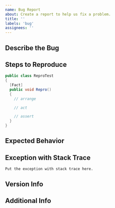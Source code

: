 ```yaml
---
name: Bug Report
about: Create a report to help us fix a problem.
title: ''
labels: 'bug'
assignees: ''
---
```


## Describe the Bug

<!-- A clear and concise description of what the bug is. -->

## Steps to Reproduce

<!-- Tell us how to reproduce the issue. Ideally provide a failing unit test. -->

```c#
public class ReproTest
{
  [Fact]
  public void Repro()
  {
    // arrange

    // act

    // assert
  }
}
```

## Expected Behavior

<!-- Describe what you expected to happen. -->

## Exception with Stack Trace

<!-- If you see an exception, put the WHOLE THING here. -->

```text
Put the exception with stack trace here.
```

## Version Info

<!-- Main project version and other relevant dependencies you are using. -->

## Additional Info

<!-- Add any other context about the problem here. -->

